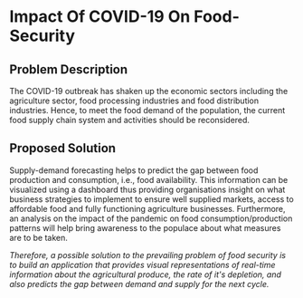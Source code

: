 # **Impact Of COVID-19 On Food-Security**

## Problem Description 
The COVID-19 outbreak has shaken up the economic sectors including the agriculture sector, food processing industries and food distribution industries. Hence, to meet the food demand of the population, the current food supply chain system and activities should be reconsidered. 

## Proposed Solution
Supply-demand forecasting helps to predict the gap between food production and consumption, i.e., food availability. This information can be visualized using a dashboard thus providing organisations insight on what business strategies to implement to ensure well supplied markets, access to affordable food and fully functioning agriculture businesses.
Furthermore, an analysis on the impact of the pandemic on food consumption/production patterns will help bring awareness to the populace about what measures are to be taken.

*Therefore, a possible solution to the prevailing problem of food security is to build an application that provides visual representations of real-time information about the agricultural produce, the rate of it's depletion, and also predicts the gap between demand and supply for the next cycle.* 
